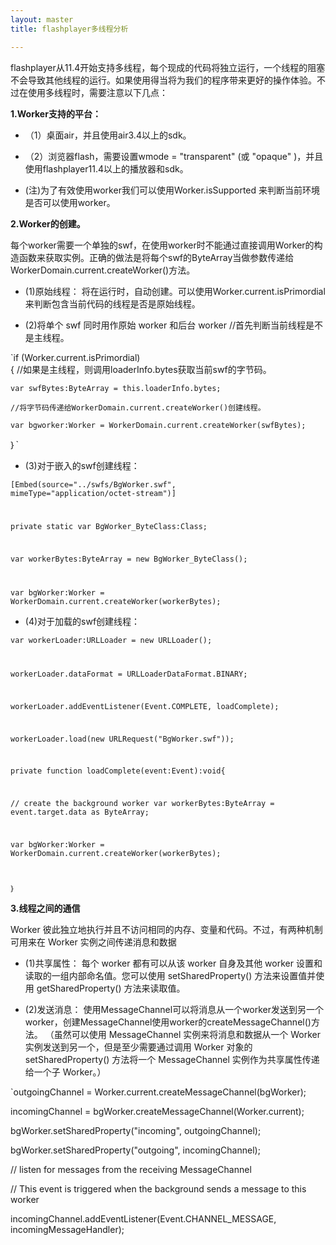 ```yaml
---
layout: master
title: flashplayer多线程分析

---
```


flashplayer从11.4开始支持多线程，每个现成的代码将独立运行，一个线程的阻塞不会导致其他线程的运行。如果使用得当将为我们的程序带来更好的操作体验。不过在使用多线程时，需要注意以下几点：

**1.Worker支持的平台：**

- （1）桌面air，并且使用air3.4以上的sdk。

- （2）浏览器flash，需要设置wmode = "transparent" (或 "opaque" )，并且使用flashplayer11.4以上的播放器和sdk。

- (注)为了有效使用worker我们可以使用Worker.isSupported 来判断当前环境是否可以使用worker。

**2.Worker的创建。**

每个worker需要一个单独的swf，在使用worker时不能通过直接调用Worker的构造函数来获取实例。正确的做法是将每个swf的ByteArray当做参数传递给WorkerDomain.current.createWorker()方法。

- (1)原始线程：
将在运行时，自动创建。可以使用Worker.current.isPrimordial来判断包含当前代码的线程是否是原始线程。

- (2)将单个 swf 同时用作原始 worker 和后台 worker
//首先判断当前线程是不是主线程。

`if (Worker.current.isPrimordial)    
{
//如果是主线程，则调用loaderInfo.bytes获取当前swf的字节码。

	var swfBytes:ByteArray = this.loaderInfo.bytes;

	//将字节码传递给WorkerDomain.current.createWorker()创建线程。

	var bgworker:Worker = WorkerDomain.current.createWorker(swfBytes);
｝`


- (3)对于嵌入的swf创建线程：

<code>[Embed(source="../swfs/BgWorker.swf", mimeType="application/octet-stream")]

 private static var BgWorker_ByteClass:Class;

 var workerBytes:ByteArray = new BgWorker_ByteClass();

 var bgWorker:Worker = WorkerDomain.current.createWorker(workerBytes);</code>


- (4)对于加载的swf创建线程：

<code>var workerLoader:URLLoader = new URLLoader();

 workerLoader.dataFormat = URLLoaderDataFormat.BINARY;

 workerLoader.addEventListener(Event.COMPLETE, loadComplete);

 workerLoader.load(new URLRequest("BgWorker.swf"));
 
 private function loadComplete(event:Event):void{

   // create the background worker
   var workerBytes:ByteArray = event.target.data as ByteArray;

   var bgWorker:Worker = WorkerDomain.current.createWorker(workerBytes);

 ｝</code>

**3.线程之间的通信**

Worker 彼此独立地执行并且不访问相同的内存、变量和代码。不过，有两种机制可用来在 Worker 实例之间传递消息和数据

- (1)共享属性：
每个 worker 都有可以从该 worker 自身及其他 worker 设置和读取的一组内部命名值。您可以使用 setSharedProperty() 方法来设置值并使用 getSharedProperty() 方法来读取值。

- (2)发送消息：
使用MessageChannel可以将消息从一个worker发送到另一个worker，创建MessageChannel使用worker的createMessageChannel()方法。
（虽然可以使用 MessageChannel 实例来将消息和数据从一个 Worker 实例发送到另一个，但是至少需要通过调用 Worker 对象的 setSharedProperty() 方法将一个 MessageChannel 实例作为共享属性传递给一个子 Worker。）

`outgoingChannel = Worker.current.createMessageChannel(bgWorker);

incomingChannel = bgWorker.createMessageChannel(Worker.current);


bgWorker.setSharedProperty("incoming", outgoingChannel);

bgWorker.setSharedProperty("outgoing", incomingChannel);


// listen for messages from the receiving MessageChannel

// This event is triggered when the background sends a message to this worker

incomingChannel.addEventListener(Event.CHANNEL_MESSAGE, incomingMessageHandler);